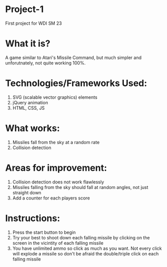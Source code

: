 # Project-1
First project for WDI SM 23

# What it is?
A game similar to Atari's Missile Command, but much simpler and unforutnately, not quite working 100%.

# Technologies/Frameworks Used:
1. SVG (scalable vector graphics) elements
2. jQuery animation
2. HTML, CSS, JS

# What works:
1. Missiles fall from the sky at a random rate
2. Collision detection

# Areas for improvement:
1. Collision detection does not work flawlessly
2. Missiles falling from the sky should fall at random angles, not just straight down
3. Add a counter for each players score

# Instructions:
1. Press the start button to begin
2. Try your best to shoot down each falling missile by clicking on the screen in the vicintity of each falling missile
3. You have unlimited ammo so click as much as you want. Not every click will explode a missile so don't be afraid the double/triple click on each falling missile
